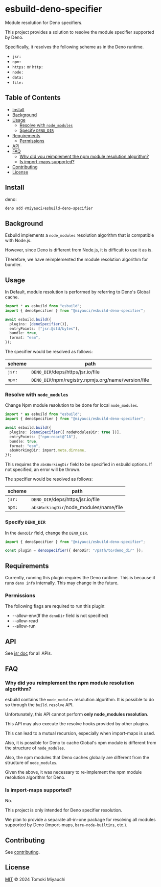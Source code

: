 # esbuild-deno-specifier

Module resolution for Deno specifiers.

This project provides a solution to resolve the module specifier supported by
Deno.

Specifically, it resolves the following scheme as in the Deno runtime.

- `jsr:`
- `npm:`
- `https:` or `http:`
- `node:`
- `data:`
- `file:`

## Table of Contents <!-- omit in toc -->

- [Install](#install)
- [Background](#background)
- [Usage](#usage)
  - [Resolve with `node_modules`](#resolve-with-node_modules)
  - [Specify `DENO_DIR`](#specify-deno_dir)
- [Requirements](#requirements)
  - [Permissions](#permissions)
- [API](#api)
- [FAQ](#faq)
  - [Why did you reimplement the npm module resolution algorithm?](#why-did-you-reimplement-the-npm-module-resolution-algorithm)
  - [Is import-maps supported?](#is-import-maps-supported)
- [Contributing](#contributing)
- [License](#license)

## Install

deno:

```bash
deno add @miyauci/esbuild-deno-specifier
```

## Background

Esbuild implements a `node_modules` resolution algorithm that is compatible with
Node.js.

However, since Deno is different from Node.js, it is difficult to use it as is.

Therefore, we have reimplemented the module resolution algorithm for bundler.

## Usage

In Default, module resolution is performed by referring to Deno's Global cache.

```ts
import * as esbuild from "esbuild";
import { denoSpecifier } from "@miyauci/esbuild-deno-specifier";

await esbuild.build({
  plugins: [denoSpecifier()],
  entryPoints: ["jsr:@std/bytes"],
  bundle: true,
  format: "esm",
});
```

The specifier would be resolved as follows:

| scheme | path                                                |
| ------ | --------------------------------------------------- |
| `jsr:` | `DENO_DIR`/deps/https/jsr.io/file                   |
| `npm:` | `DENO_DIR`/npm/registry.npmjs.org/name/version/file |

### Resolve with `node_modules`

Change Npm module resolution to be done for local `node_modules`.

```ts
import * as esbuild from "esbuild";
import { denoSpecifier } from "@miyauci/esbuild-deno-specifier";

await esbuild.build({
  plugins: [denoSpecifier({ nodeModulesDir: true })],
  entryPoints: ["npm:react@^18"],
  bundle: true,
  format: "esm",
  absWorkingDir: import.meta.dirname,
});
```

This requires the `absWorkingDir` field to be specified in esbuild options. If
not specified, an error will be thrown.

The specifier would be resolved as follows:

| scheme | path                                   |
| ------ | -------------------------------------- |
| `jsr:` | `DENO_DIR`/deps/https/jsr.io/file      |
| `npm:` | `absWorkingDir`/node_modules/name/file |

### Specify `DENO_DIR`

In the `denoDir` field, change the `DENO_DIR`.

```ts
import { denoSpecifier } from "@miyauci/esbuild-deno-specifier";

const plugin = denoSpecifier({ denoDir: "/path/to/deno_dir" });
```

## Requirements

Currently, running this plugin requires the Deno runtime. This is because it
runs `deno info` internally. This may change in the future.

### Permissions

The following flags are required to run this plugin:

- --allow-env(If the `denoDir` field is not specified)
- --allow-read
- --allow-run

## API

See [jsr doc](https://jsr.io/@miyauci/esbuild-deno-specifier) for all APIs.

## FAQ

### Why did you reimplement the npm module resolution algorithm?

esbuild contains the `node_modules` resolution algorithm. It is possible to do
so through the `build.resolve` API.

Unfortunately, this API cannot perform **only node_modules resolution**.

This API may also execute the resolve hooks provided by other plugins.

This can lead to a mutual recursion, especially when import-maps is used.

Also, it is possible for Deno to cache Global's npm module is different from the
structure of `node_modules`.

Also, the npm modules that Deno caches globally are different from the structure
of `node_modules`.

Given the above, it was necessary to re-implement the npm module resolution
algorithm for Deno.

### Is import-maps supported?

No.

This project is only intended for Deno specifier resolution.

We plan to provide a separate all-in-one package for resolving all modules
supported by Deno (import-maps, `bare-node-builtins`, etc.).

## Contributing

See [contributing](CONTRIBUTING.md).

## License

[MIT](LICENSE) © 2024 Tomoki Miyauchi
